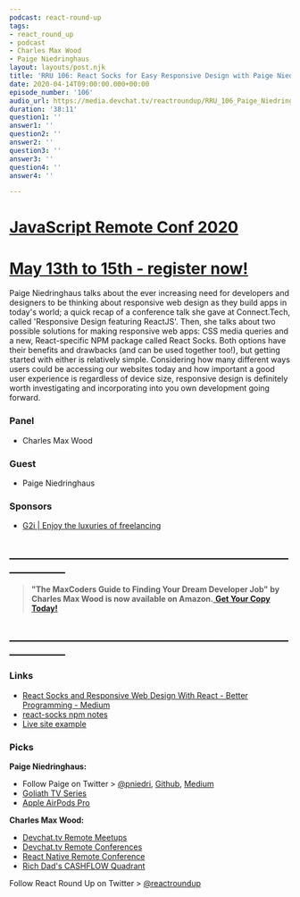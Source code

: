 ```yaml
---
podcast: react-round-up
tags:
- react_round_up
- podcast
- Charles Max Wood
- Paige Niedringhaus
layout: layouts/post.njk
title: 'RRU 106: React Socks for Easy Responsive Design with Paige Niedringhaus'
date: 2020-04-14T09:00:00.000+00:00
episode_number: '106'
audio_url: https://media.devchat.tv/reactroundup/RRU_106_Paige_Niedringhaus.mp3
duration: '38:11'
question1: ''
answer1: ''
question2: ''
answer2: ''
question3: ''
answer3: ''
question4: ''
answer4: ''

---
```

# [JavaScript Remote Conf 2020](https://devchat.tv/conferences/javascript-remote-2020/ "JavaScript Remote Conf 2020")

# [May 13th to 15th - register now!](https://devchat.tv/conferences/javascript-remote-2020/ "JavaScript Remote Conf 2020")

Paige Niedringhaus talks about the ever increasing need for developers and designers to be thinking about responsive web design as they build apps in today's world; a quick recap of a conference talk she gave at Connect.Tech, called 'Responsive Design featuring ReactJS'. Then, she talks about two possible solutions for making responsive web apps: CSS media queries and a new, React-specific NPM package called React Socks. Both options have their benefits and drawbacks (and can be used together too!), but getting started with either is relatively simple. Considering how many different ways users could be accessing our websites today and how important a good user experience is regardless of device size, responsive design is definitely worth investigating and incorporating into you own development going forward.

### **Panel**

* Charles Max Wood

### **Guest**

* Paige Niedringhaus

### **Sponsors**

* [G2i | Enjoy the luxuries of freelancing](https://www.g2i.co/?utm_source=React_Roundup&utm_medium=Podcast&utm_campaign=DevCha)

## **____________________________________________________________**

> **"The MaxCoders Guide to Finding Your Dream Developer Job" by Charles Max Wood is now available on Amazon.**[ **Get Your Copy Today!**](https://www.amazon.com/gp/product/B081MBL5C9/ref=as_li_ss_tl?ie=UTF8&linkCode=sl1&tag=devchattv-20&linkId=9d61363241636e2546ef46abba198746&language=en_US)

## **____________________________________________________________**

### **Links**

* [React Socks and Responsive Web Design With React - Better Programming - Medium](https://medium.com/better-programming/react-socks-and-responsive-web-design-with-react-63b766d000bd)
* [react-socks npm notes](https://www.npmjs.com/package/react-socks)
* [Live site example](https://movie-demo-3.paigen11.now.sh/)

### **Picks**

**Paige Niedringhaus:**

* Follow Paige on Twitter > [@pniedri](https://twitter.com/pniedri?lang=en), [Github](https://github.com/paigen11/movie-demo-3), [Medium](https://medium.com/@paigen11)
* [Goliath TV Series](https://www.imdb.com/title/tt4687880/)
* [Apple AirPods Pro](https://amzn.to/2UFwMZw)

**Charles Max Wood:**

* [Devchat.tv Remote Meetups](https://devchat.tv/meetups/)
* [Devchat.tv Remote Conferences](https://devchat.tv/conferences/)
* [React Native Remote Conference](www.reactnativeremoteconf.com)
* [Rich Dad's CASHFLOW Quadrant](https://amzn.to/3br6eCi)

Follow React Round Up on Twitter > [@reactroundup](https://twitter.com/reactroundup)
